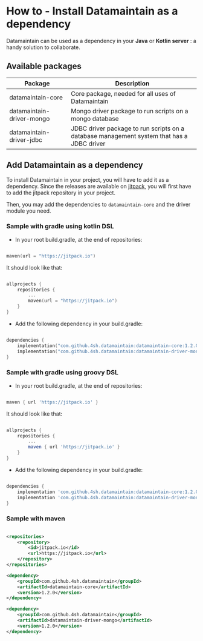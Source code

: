 # How to - Install Datamaintain as a dependency

Datamaintain can be used as a dependency in your **Java** or **Kotlin server** : a handy solution to collaborate. 

## Available packages

| Package | Description | 
|---|---|
| datamaintain-core | Core package, needed for all uses of Datamaintain |
| datamaintain-driver-mongo | Mongo driver package to run scripts on a mongo database |
| datamaintain-driver-jdbc | JDBC driver package to run scripts on a database management system that has a JDBC driver |

## Add Datamaintain as a dependency

To install Datamaintain in your project, you will have to add it as a dependency. 
Since the releases are available on [jitpack](https://jitpack.io/), you will first have to add the jitpack 
repository in your project.
 
Then, you may add the dependencies to ```datamaintain-core``` and the driver module you need.

### Sample with gradle using kotlin DSL
- In your root build.gradle, at the end of repositories:
```kotlin

maven(url = "https://jitpack.io")
```

It should look like that:
```kotlin

allprojects {
    repositories {
        ...
        maven(url = "https://jitpack.io")
    }
}
```
- Add the following dependency in your build.gradle:
```kotlin

dependencies {
    implementation("com.github.4sh.datamaintain:datamaintain-core:1.2.0"),
    implementation("com.github.4sh.datamaintain:datamaintain-driver-mongo:1.2.0")
} 
```
    
### Sample with gradle using groovy DSL
- In your root build.gradle, at the end of repositories:
```groovy

maven { url 'https://jitpack.io' }
```

It should look like that:
```groovy

allprojects {
    repositories {
        ...
        maven { url 'https://jitpack.io' }
    }
}
```
- Add the following dependency in your build.gradle:

```groovy

dependencies {
    implementation 'com.github.4sh.datamaintain:datamaintain-core:1.2.0',
    implementation 'com.github.4sh.datamaintain:datamaintain-driver-mongo:1.2.0',
} 
```
    
### Sample with maven

```xml

<repositories>
    <repository>
        <id>jitpack.io</id>
        <url>https://jitpack.io</url>
    </repository>
</repositories>

<dependency>
    <groupId>com.github.4sh.datamaintain</groupId>
    <artifactId>datamaintain-core</artifactId>
    <version>1.2.0</version>
</dependency>

<dependency>
    <groupId>com.github.4sh.datamaintain</groupId>
    <artifactId>datamaintain-driver-mongo</artifactId>
    <version>1.2.0</version>
</dependency>

```
